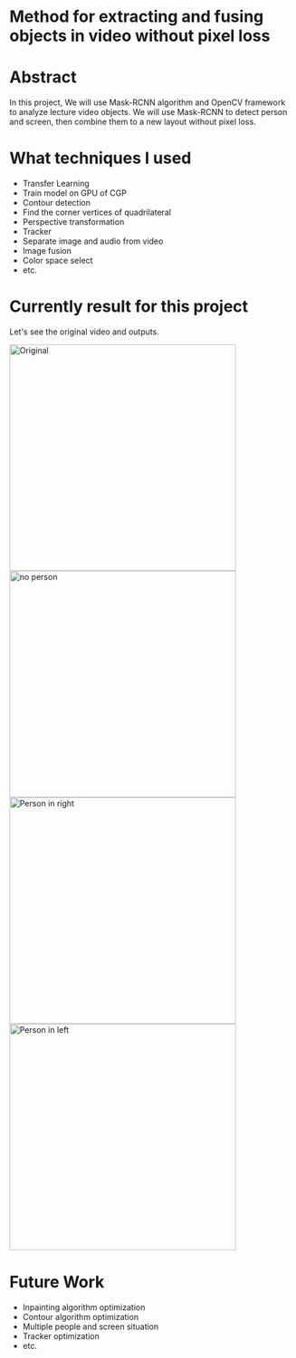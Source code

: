 # Method for extracting and fusing objects in video without pixel loss

# Abstract
In this project, We will use Mask-RCNN algorithm and OpenCV framework to analyze lecture video objects.
We will use Mask-RCNN to detect person and screen, then combine them to a new layout without pixel loss.

# What techniques I used
- Transfer Learning
- Train model on GPU of CGP
- Contour detection
- Find the corner vertices of quadrilateral
- Perspective transformation
- Tracker
- Separate image and audio from video
- Image fusion
- Color space select
- etc.

# Currently result for this project
Let's see the original video and outputs.

<img src="https://github.com/xidaniel/Video-analysis-and-algorithm-optimization/blob/master/image/original.png" width = "400"  alt="Original" align=center />

<img src="https://github.com/xidaniel/Video-analysis-and-algorithm-optimization/blob/master/image/no%20person.png" width = "400"  alt="no person" align=center />

<img src="https://github.com/xidaniel/Video-analysis-and-algorithm-optimization/blob/master/image/person%20in%20right.png" width = "400"  alt="Person in right" align=center />

<img src="https://github.com/xidaniel/Video-analysis-and-algorithm-optimization/blob/master/image/person%20in%20left.png" width = "400"  alt="Person in left" align=center />

# Future Work

- Inpainting algorithm optimization
- Contour algorithm optimization
- Multiple people and screen situation
- Tracker optimization
- etc.
